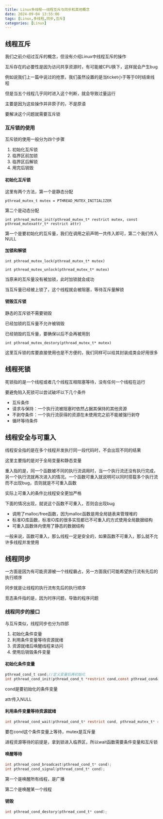 ```yaml
---
title: Linux多线程——线程互斥与同步和其他概念
date: 2024-09-04 13:55:06
tags: [Linux,多线程,同步,互斥]
categories: [Linux]
---
```


## 线程互斥

我们之前介绍过互斥的概念，但没有介绍Linux中线程互斥的操作

互斥存在的必要性是因为访问共享资源时，有可能被CPU换下，这样就会产生bug

例如说我们上一篇中说过的抢票，我们虽然设置的是当ticket小于等于0时结束线程

但是当五个线程几乎同时进入这个判断，就会导致过量运行

主要是因为这些操作并非原子的，不是原语

要解决这个问题就需要互斥锁

### 互斥锁的使用

互斥锁的使用一般分为四个步骤

1. 初始化互斥锁
2. 临界区前加锁
3. 临界区后解锁
4. 用完后销毁

#### 初始化互斥锁

这里有两个方法，第一个是静态分配

`pthread_mutex_t mutex = PTHREAD_MUTEX_INITIALIZER`

第二个是动态分配

`int pthread_mutex_init(pthread_mutex_t* restrict mutex, const pthread_mutexattr_t* restrict attr)`

第一个是要初始化的互斥量，我们在调用之前声明一共传入即可，第二个我们传入NULL

#### 加锁和解锁

`int pthread_mutex_lock(pthread_mutex_t* mutex)`

`int pthread_mutex_unlock(pthread_mutex_t* mutex)`

当原来的互斥量没有被加锁，此时加锁就会成功

当互斥量已经被上锁了，这个线程就会被阻塞，等待互斥量解锁

#### 销毁互斥锁

静态的互斥锁不需要销毁

已经加锁的互斥量不允许被销毁

已经销毁的互斥量，要确保以后不会再被用到

`int pthread_mutex_destory(pthread_mutex_t* mutex)`

这里互斥锁的库要直接使用也是不方便的，我们同样可以给其封装成类会好用很多

## 线程死锁

死锁指的是一个线程或者几个线程互相阻塞等待，没有任何一个线程在运行

要避免陷入死锁可以尝试破坏以下几个条件

* 互斥条件
* 请求与保持：一个执行流被阻塞时依然占据其保持的其他资源
* 不剥夺条件：一个执行流获得的资源在未使用完之前不能被强行剥夺
* 循环等待条件

## 线程安全与可重入

线程安全指的是在多个线程并发执行同一段代码时，不会出现不同的结果

这里主要指的是对于全局变量和静态变量

重入指的是，同一个函数被不同的执行流调用时，当一个执行流还没有执行完成，另一个执行流就再次进入的情况。一个函数可重入就说明可以同时搭载多个执行流而不出现bug，否则就是不可重入函数

实际上可重入的条件比线程安全更加严格

下面的情况出现，就说这个函数不可重入，否则会出现bug

* 调用了malloc/free函数，因为malloc函数是用全局链表来管理堆的
* 标准IO库函数，标准IO库的很多实现都已不可重入的方式使用全局数据结构
* 可重入函数体内使用了静态的数据结构

一般来说，函数可重入，那么线程一定是安全的，如果函数不可重入，那么就不允许多线程并发使用

## 线程同步

一方面是因为有可能资源被一个线程霸占，另一方面我们可能希望执行流有先后的执行顺序

同步就是让线程的执行流有先后的执行顺序

竞态条件指的是，因为时序问题，导致的程序问题

### 线程同步的接口

与互斥类似，线程同步也分为四部

1. 初始化条件变量
2. 利用条件变量等待资源就绪
3. 资源就绪后唤醒线程来访问
4. 使用后销毁条件变量

#### 初始化条件变量

```c
pthread_cond_t cond;//定义变量后再初始化
int pthread_cond_init(pthread_cond_t *restrict cond,const pthread_condattr_t *restrict attr);
```

cond是要初始化的条件变量

attr传入NULL

#### 利用条件变量等待资源就绪

```c
int pthread_cond_wait(pthread_cond_t* restrict cond, pthread_mutex_t* restrict mutex)
```

要在cond这个条件变量上等待，mutex是互斥量

进程资源等待的前提是，拿到锁进入临界区，所以wait函数需要条件变量和互斥锁

#### 唤醒等待

```c
int pthread_cond_broadcast(pthread_cond_t* cond);
int pthread_cond_signal(pthread_cond_t* cond);
```

第一个是唤醒所有线程，是广播

第二个是唤醒某一个线程

#### 销毁

```c
int pthread_cond_destory(pthread_cond_t* cond);
```

